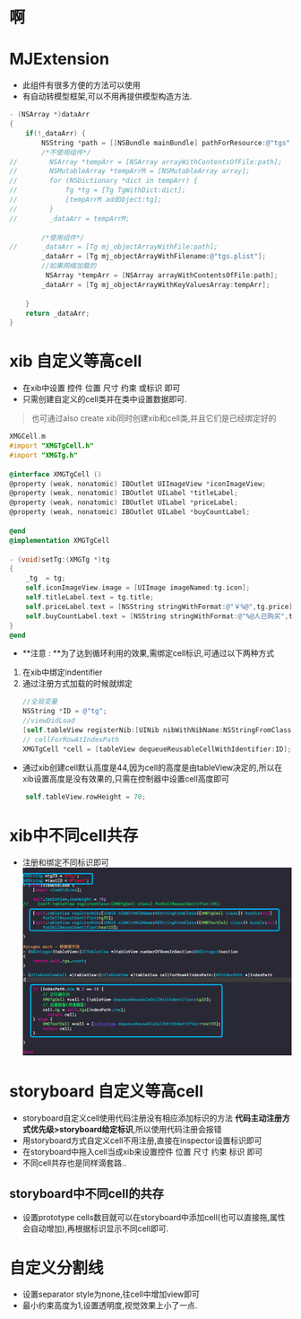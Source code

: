 # 啊
# MJExtension
* 此组件有很多方便的方法可以使用
* 有自动转模型框架,可以不用再提供模型构造方法.

```objectivec
- (NSArray *)dataArr
{
    if(!_dataArr) {
        NSString *path = [[NSBundle mainBundle] pathForResource:@"tgs" ofType:@"plist"];
        /*不使用组件*/
//        NSArray *tempArr = [NSArray arrayWithContentsOfFile:path];
//        NSMutableArray *tempArrM = [NSMutableArray array];
//        for (NSDictionary *dict in tempArr) {
//            Tg *tg = [Tg TgWithDict:dict];
//            [tempArrM addObject:tg];
//        }
//        _dataArr = tempArrM;
        
        /*使用组件*/
//      _dataArr = [Tg mj_objectArrayWithFile:path];
        _dataArr = [Tg mj_objectArrayWithFilename:@"tgs.plist"];
        //如果网络加载的
         NSArray *tempArr = [NSArray arrayWithContentsOfFile:path];
        _dataArr = [Tg mj_objectArrayWithKeyValuesArray:tempArr];
        
    }
    return _dataArr;
}
```
# xib 自定义等高cell 
* 在xib中设置 控件 位置 尺寸 约束 或标识 即可
* 只需创建自定义的cell类并在类中设置数据即可.
> 也可通过also create xib同时创建xib和cell类,并且它们是已经绑定好的

```objectivec
XMGCell.m
#import "XMGTgCell.h"
#import "XMGTg.h"

@interface XMGTgCell ()
@property (weak, nonatomic) IBOutlet UIImageView *iconImageView;
@property (weak, nonatomic) IBOutlet UILabel *titleLabel;
@property (weak, nonatomic) IBOutlet UILabel *priceLabel;
@property (weak, nonatomic) IBOutlet UILabel *buyCountLabel;

@end
@implementation XMGTgCell

- (void)setTg:(XMGTg *)tg
{
    _tg  = tg;
    self.iconImageView.image = [UIImage imageNamed:tg.icon];
    self.titleLabel.text = tg.title;
    self.priceLabel.text = [NSString stringWithFormat:@"￥%@",tg.price];
    self.buyCountLabel.text = [NSString stringWithFormat:@"%@人已购买",tg.buyCount];
}
@end
```

* **注意 : **为了达到循环利用的效果,需绑定cell标识,可通过以下两种方式
 1. 在xib中绑定indentifier
 2. 通过注册方式加载的时候就绑定
    ```objectivec
    //全局变量
    NSString *ID = @"tg";
    //viewDidLoad
    [self.tableView registerNib:[UINib nibWithNibName:NSStringFromClass([XMGTgCell class]) bundle:nil] forCellReuseIdentifier:ID];
    // cellForRowAtIndexPath
    XMGTgCell *cell = [tableView dequeueReusableCellWithIdentifier:ID];
    ```
    
* 通过xib创建cell默认高度是44,因为cell的高度是由tableView决定的,所以在xib设置高度是没有效果的,只需在控制器中设置cell高度即可
```objectivec
    self.tableView.rowHeight = 70;
```
    
# xib中不同cell共存
* 注册和绑定不同标识即可
![](/0108/images/WX20170730-101223.png)

# storyboard 自定义等高cell
* storyboard自定义cell使用代码注册没有相应添加标识的方法
**代码主动注册方式优先级>storyboard给定标识**,所以使用代码注册会报错
* 用storyboard方式自定义cell不用注册,直接在inspector设置标识即可
* 在storyboard中拖入cell当成xib来设置控件 位置 尺寸 约束 标识 即可
* 不同cell共存也是同样滴套路..

## storyboard中不同cell的共存
* 设置prototype cells数目就可以在storyboard中添加cell(也可以直接拖,属性会自动增加),再根据标识显示不同cell即可.

# 自定义分割线
* 设置separator style为none,往cell中增加view即可
* 最小约束高度为1,设置透明度,视觉效果上小了一点.




